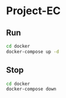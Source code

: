 # Project-EC

## Run

```bash
cd docker
docker-compose up -d
```

## Stop

```bash
cd docker
docker-compose down
```
